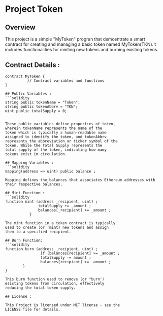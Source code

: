 # Project Token 
## Overview 
This project is a simple "MyToken" progran that
demosntrate a smart contract for creating and
managing a basic token named MyToken(TKN). t
includes functionalities for minting new tokens
and burning existing tokens.

## Contract Details : 
```solidity 
contract MyToken {
          // Contract variables and functions 
}

## Public Variables :
```solidity 
string public tokenName = "Token";
string public tokenAbbrv = "TKN";
uint public totalSupply = 0;


These public variables define properties of token,
wherein tokenName represents the name of the
token which is typically a human-readable name
assigned to identify the token, and tokenAbbrv
represents the abbreviation or ticker symbol of the
token. While the Total Supply represents the
total supply of the token, indicating how many
tokens exist in circulation.

## Mapping Variables :
```solidity 
mapping(address => uint) public balance ;

Mapping defines the balances that associates Ethereum addresses with their respective balances.

## Mint Function :
```solidity 
function mint (address _recipient, uint) ;
               totalSupply += _amount ;
               balances[_recipient] += _amount ;
           }

The mint function in a token contract is typically
used to create (or 'mint) new tokens and assign
them to a specified recipient.

## Burn Function:
```solidity 
function burn (address _recipient, uint) ;
                if (balances[recipient] >= _amount ;
                totalSupply -= amount ; 
                balances[recipient] >= _amount ;
        }
}

This burn function used to remove (or "burn')
esisting tokens from circulation, effectively
reducing the total token supply.

## License :

This Project is licensed under MIT license - see the
LICENSE file for details.


